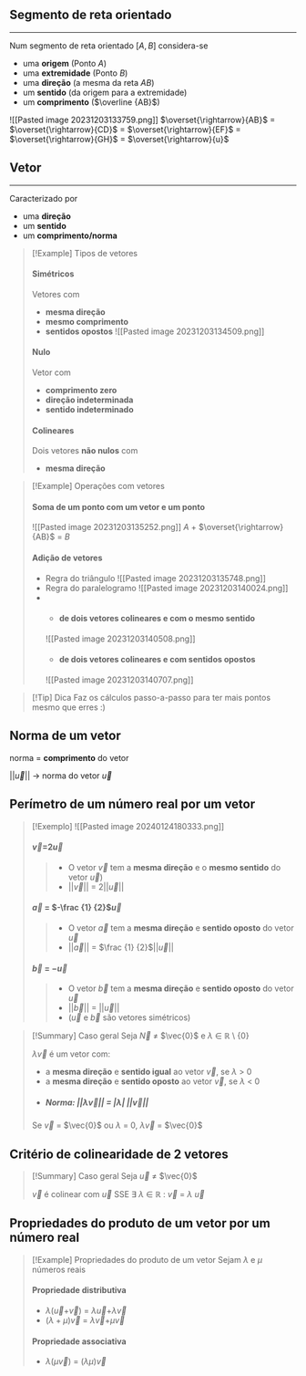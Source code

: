 ## Segmento de reta orientado
---
Num segmento de reta orientado $[A, B]$ considera-se
- uma **origem** (Ponto $A$)
- uma **extremidade** (Ponto $B$)
- uma **direção** (a mesma da reta $AB$)
- um **sentido** (da origem para a extremidade)
- um **comprimento** ($\overline {AB}$)

![[Pasted image 20231203133759.png]]
$\overset{\rightarrow}{AB}$ = $\overset{\rightarrow}{CD}$ = $\overset{\rightarrow}{EF}$ = $\overset{\rightarrow}{GH}$ = $\overset{\rightarrow}{u}$  
## Vetor
---
Caracterizado por
- uma **direção**
- um **sentido**
- um **comprimento/norma**

>[!Example] Tipos de vetores
>#### Simétricos
>Vetores com
>- **mesma direção**
>- **mesmo comprimento**
>- **sentidos opostos**
>![[Pasted image 20231203134509.png]]
>
>#### Nulo
> Vetor com
> - **comprimento zero**
> - **direção indeterminada**
> - **sentido indeterminado**
> 
> #### Colineares
> Dois vetores **não nulos** com
> - **mesma direção**

>[!Example] Operações com vetores
>#### Soma de um ponto com um vetor e um ponto
>![[Pasted image 20231203135252.png]]
>$A$ + $\overset{\rightarrow}{AB}$ = $B$
>
>#### Adição de vetores
>- Regra do triângulo
>![[Pasted image 20231203135748.png]]
>- Regra do paralelogramo
>![[Pasted image 20231203140024.png]]
>-
>	- ####  de dois vetores colineares e com o mesmo sentido
>	![[Pasted image 20231203140508.png]]
>	- #### de dois vetores colineares e com sentidos opostos
>	![[Pasted image 20231203140707.png]]

>[!Tip] Dica
>Faz os cálculos passo-a-passo para ter mais pontos mesmo que erres :)

## Norma de um vetor
norma = **comprimento** do vetor

||$\vec{u}$|| -> norma do vetor $\vec{u}$

## Perímetro de um número real por um vetor
>[!Exemplo]
>![[Pasted image 20240124180333.png]]
>
>#### $\vec{v}$=2$\vec{u}$
>>- O vetor $\vec{v}$ tem a **mesma direção** e o **mesmo sentido** do vetor $\vec{u}$)
>>- ||$\vec{v}$|| = 2||$\vec{u}$||
>
>#### $\vec{a}$ = $-\frac {1} {2}$$\vec{u}$
>>- O vetor $\vec{a}$ tem a **mesma direção** e **sentido oposto** do vetor $\vec{u}$
>>- ||$\vec{a}$|| = $\frac {1} {2}$||$\vec{u}$||
>
>#### $\vec{b}$ = $-\vec{u}$
>>- O vetor $\vec{b}$ tem a **mesma direção** e **sentido oposto** do vetor $\vec{u}$
>>- ||$\vec{b}$|| = ||$\vec{u}$||
>>- ($\vec{u}$ e $\vec{b}$ são vetores simétricos)

>[!Summary] Caso geral
>Seja $\vec{N}$ $\neq$ $\vec{0}$  e  $\lambda$ $\in$ $\mathbb{R}$ \ {0}
>
>$\lambda$$\vec{v}$ é um vetor com:
>- a **mesma direção** e **sentido igual** ao vetor $\vec{v}$, se $\lambda$ > 0
>- a **mesma direção** e **sentido oposto** ao vetor $\vec{v}$, se $\lambda$ < 0
>- ##### Norma: ||$\lambda\vec{v}$|| = |$\lambda$| ||$\vec{v}$||
>  
>Se $\vec{v}$ = $\vec{0}$ ou $\lambda$ = 0, $\lambda$$\vec{v}$ = $\vec{0}$

## Critério de colinearidade de 2 vetores
>[!Summary] Caso geral
>Seja $\vec{u}$ $\neq$ $\vec{0}$
>
>$\vec{v}$ é colinear com $\vec{u}$ SSE $\exists$ $\lambda$ $\in$ $\mathbb{R}$ : $\vec{v}$ = $\lambda$ $\vec{u}$

## Propriedades do produto de um vetor por um número real
>[!Example] Propriedades do produto de um vetor
>Sejam $\lambda$ e $\mu$ números reais
>#### Propriedade distributiva
>- $\lambda$($\vec{u}$+$\vec{v}$) = $\lambda$$\vec{u}$+$\lambda\vec{v}$
>- ($\lambda+\mu$)$\vec{v}$ = $\lambda$$\vec{v}$+$\mu$$\vec{v}$
>#### Propriedade associativa
>- $\lambda$($\mu\vec{v}$) = ($\lambda$$\mu$)$\vec{v}$



